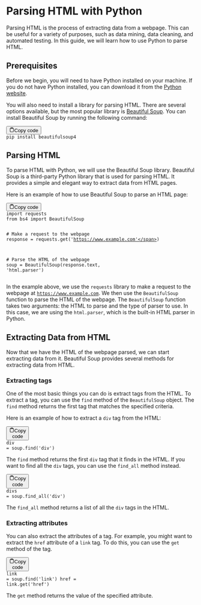 <h1>Parsing HTML with Python</h1><p>Parsing HTML is the process of extracting data from a webpage. This can be useful for a variety of purposes, such as data mining, data cleaning, and automated testing. In this guide, we will learn how to use Python to parse HTML.</p><h2>Prerequisites</h2><p>Before we begin, you will need to have Python installed on your machine. If you do not have Python installed, you can download it from the <a href="https://www.python.org/downloads/" target="_new">Python website</a>.</p><p>You will also need to install a library for parsing HTML. There are several options available, but the most popular library is <a href="https://pypi.org/project/beautifulsoup4/" target="_new">Beautiful Soup</a>. You can install Beautiful Soup by running the following command:</p><pre><div class="bg-black mb-4 rounded-md"><div class="flex items-center relative text-gray-200 bg-gray-800 px-4 py-2 text-xs font-sans"><button class="flex ml-auto gap-2"><svg stroke="currentColor" fill="none" stroke-width="2" viewBox="0 0 24 24" stroke-linecap="round" stroke-linejoin="round" class="h-4 w-4" height="1em" width="1em" xmlns="http://www.w3.org/2000/svg"><path d="M16 4h2a2 2 0 0 1 2 2v14a2 2 0 0 1-2 2H6a2 2 0 0 1-2-2V6a2 2 0 0 1 2-2h2"></path><rect x="8" y="2" width="8" height="4" rx="1" ry="1"></rect></svg>Copy code</button></div><div class="p-4 overflow-y-auto"><code class="!whitespace-pre-wrap hljs">pip install beautifulsoup4
</code></div></div></pre><h2>Parsing HTML</h2><p>To parse HTML with Python, we will use the Beautiful Soup library. Beautiful Soup is a third-party Python library that is used for parsing HTML. It provides a simple and elegant way to extract data from HTML pages.</p><p>Here is an example of how to use Beautiful Soup to parse an HTML page:</p><pre><div class="bg-black mb-4 rounded-md"><div class="flex items-center relative text-gray-200 bg-gray-800 px-4 py-2 text-xs font-sans"><button class="flex ml-auto gap-2"><svg stroke="currentColor" fill="none" stroke-width="2" viewBox="0 0 24 24" stroke-linecap="round" stroke-linejoin="round" class="h-4 w-4" height="1em" width="1em" xmlns="http://www.w3.org/2000/svg"><path d="M16 4h2a2 2 0 0 1 2 2v14a2 2 0 0 1-2 2H6a2 2 0 0 1-2-2V6a2 2 0 0 1 2-2h2"></path><rect x="8" y="2" width="8" height="4" rx="1" ry="1"></rect></svg>Copy code</button></div><div class="p-4 overflow-y-auto"><code class="!whitespace-pre-wrap hljs language-python"><span class="hljs-keyword">import</span> requests
<span class="hljs-keyword">from</span> bs4 <span class="hljs-keyword">import</span> BeautifulSoup

<span class="hljs-comment"># Make a request to the webpage</span>
response = requests.get(<span class="hljs-string">'https://www.example.com'</span>)

<span class="hljs-comment"># Parse the HTML of the webpage</span>
soup = BeautifulSoup(response.text, <span class="hljs-string">'html.parser'</span>)
</code></div></div></pre><p>In the example above, we use the <code>requests</code> library to make a request to the webpage at <code>https://www.example.com</code>. We then use the <code>BeautifulSoup</code> function to parse the HTML of the webpage. The <code>BeautifulSoup</code> function takes two arguments: the HTML to parse and the type of parser to use. In this case, we are using the <code>html.parser</code>, which is the built-in HTML parser in Python.</p><h2>Extracting Data from HTML</h2><p>Now that we have the HTML of the webpage parsed, we can start extracting data from it. Beautiful Soup provides several methods for extracting data from HTML.</p><h3>Extracting tags</h3><p>One of the most basic things you can do is extract tags from the HTML. To extract a tag, you can use the <code>find</code> method of the <code>BeautifulSoup</code> object. The <code>find</code> method returns the first tag that matches the specified criteria.</p><p>Here is an example of how to extract a <code>div</code> tag from the HTML:</p><pre><div class="bg-black mb-4 rounded-md"><div class="flex items-center relative text-gray-200 bg-gray-800 px-4 py-2 text-xs font-sans"><button class="flex ml-auto gap-2"><svg stroke="currentColor" fill="none" stroke-width="2" viewBox="0 0 24 24" stroke-linecap="round" stroke-linejoin="round" class="h-4 w-4" height="1em" width="1em" xmlns="http://www.w3.org/2000/svg"><path d="M16 4h2a2 2 0 0 1 2 2v14a2 2 0 0 1-2 2H6a2 2 0 0 1-2-2V6a2 2 0 0 1 2-2h2"></path><rect x="8" y="2" width="8" height="4" rx="1" ry="1"></rect></svg>Copy code</button></div><div class="p-4 overflow-y-auto"><code class="!whitespace-pre-wrap hljs language-python">div = soup.find(<span class="hljs-string">'div'</span>)
</code></div></div></pre><p>The <code>find</code> method returns the first <code>div</code> tag that it finds in the HTML. If you want to find all the <code>div</code> tags, you can use the <code>find_all</code> method instead.</p><pre><div class="bg-black mb-4 rounded-md"><div class="flex items-center relative text-gray-200 bg-gray-800 px-4 py-2 text-xs font-sans"><button class="flex ml-auto gap-2"><svg stroke="currentColor" fill="none" stroke-width="2" viewBox="0 0 24 24" stroke-linecap="round" stroke-linejoin="round" class="h-4 w-4" height="1em" width="1em" xmlns="http://www.w3.org/2000/svg"><path d="M16 4h2a2 2 0 0 1 2 2v14a2 2 0 0 1-2 2H6a2 2 0 0 1-2-2V6a2 2 0 0 1 2-2h2"></path><rect x="8" y="2" width="8" height="4" rx="1" ry="1"></rect></svg>Copy code</button></div><div class="p-4 overflow-y-auto"><code class="!whitespace-pre-wrap hljs language-python">divs = soup.find_all(<span class="hljs-string">'div'</span>)
</code></div></div></pre><p>The <code>find_all</code> method returns a list of all the <code>div</code> tags in the HTML.</p><h3>Extracting attributes</h3><p>You can also extract the attributes of a tag. For example, you might want to extract the <code>href</code> attribute of a <code>link</code> tag. To do this, you can use the <code>get</code> method of the tag.</p><pre><div class="bg-black mb-4 rounded-md"><div class="flex items-center relative text-gray-200 bg-gray-800 px-4 py-2 text-xs font-sans"><button class="flex ml-auto gap-2"><svg stroke="currentColor" fill="none" stroke-width="2" viewBox="0 0 24 24" stroke-linecap="round" stroke-linejoin="round" class="h-4 w-4" height="1em" width="1em" xmlns="http://www.w3.org/2000/svg"><path d="M16 4h2a2 2 0 0 1 2 2v14a2 2 0 0 1-2 2H6a2 2 0 0 1-2-2V6a2 2 0 0 1 2-2h2"></path><rect x="8" y="2" width="8" height="4" rx="1" ry="1"></rect></svg>Copy code</button></div><div class="p-4 overflow-y-auto"><code class="!whitespace-pre-wrap hljs language-python">link = soup.find(<span class="hljs-string">'link'</span>)
href = link.get(<span class="hljs-string">'href'</span>)
</code></div></div></pre><p>The <code>get</code> method returns the value of the specified attribute.</p>
